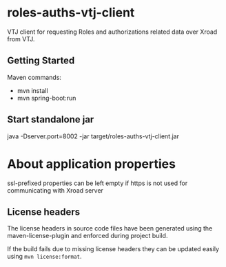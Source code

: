 # roles-auths-vtj-client

VTJ client for requesting Roles and authorizations related data over Xroad from VTJ.

## Getting Started
Maven commands:
* mvn install
* mvn spring-boot:run

## Start standalone jar
java -Dserver.port=8002 -jar target/roles-auths-vtj-client.jar

# About application properties
ssl-prefixed properties can be left empty if https is not used for communicating with Xroad server

## License headers

The license headers in source code files have been generated using the maven-license-plugin and enforced during project build.

If the build fails due to missing license headers they can be updated easily using `mvn license:format`.
